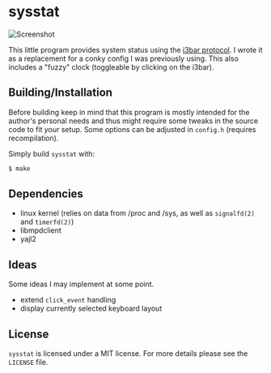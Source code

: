 sysstat
=======

![Screenshot](sysstat-example.png)

This little program provides system status using the [i3bar protocol][i3bar]. I
wrote it as a replacement for a conky config I was previously using. This also
includes a "fuzzy" clock (toggleable by clicking on the i3bar).

Building/Installation
---------------------

Before building keep in mind that this program is mostly intended for the
author's personal needs and thus might require some tweaks in the source code to
fit _your_ setup. Some options can be adjusted in `config.h` (requires
recompilation).

Simply build `sysstat` with:

```bash
$ make
```

Dependencies
------------

- linux kernel (relies on data from /proc and /sys, as well as `signalfd(2)` and `timerfd(2)`)
- libmpdclient
- yajl2

Ideas
-----

Some ideas I may implement at some point.

- extend `click_event` handling
- display currently selected keyboard layout

License
-------

`sysstat` is licensed under a MIT license. For more details please see
the `LICENSE` file.


[i3bar]: http://i3wm.org/docs/i3bar-protocol.html
